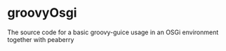 # groovyOsgi
The source code for a basic groovy-guice usage in an OSGi environment together with peaberry 
